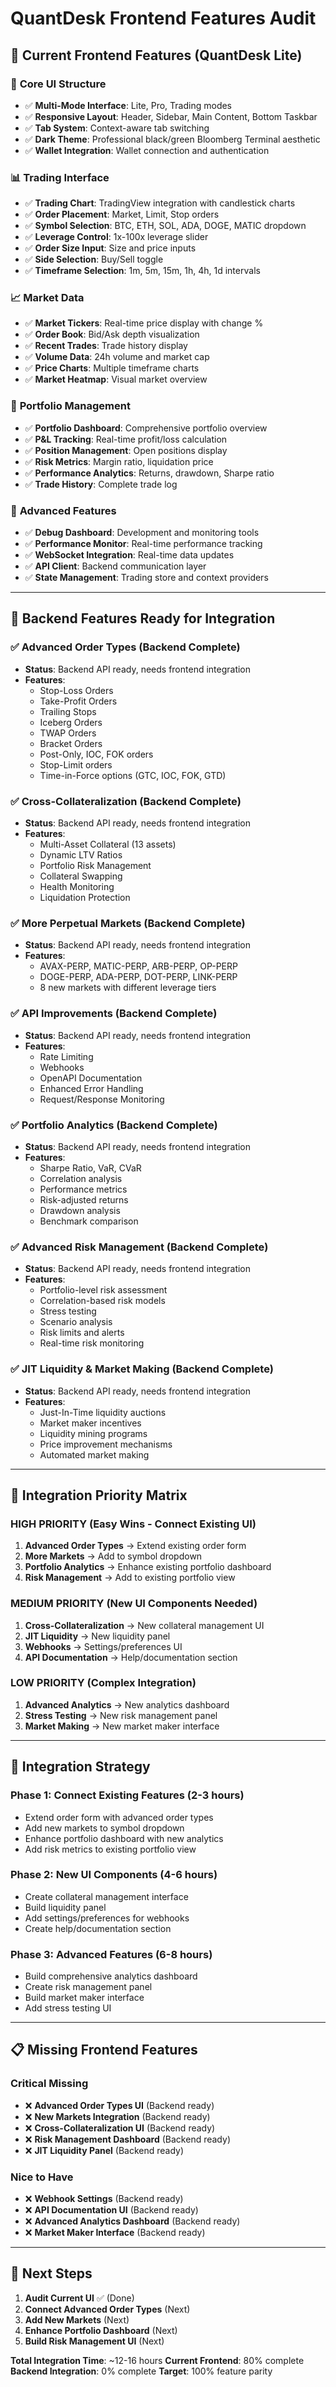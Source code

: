 # QuantDesk Frontend Features Audit

## 🎯 **Current Frontend Features (QuantDesk Lite)**

### 📱 **Core UI Structure**
- ✅ **Multi-Mode Interface**: Lite, Pro, Trading modes
- ✅ **Responsive Layout**: Header, Sidebar, Main Content, Bottom Taskbar
- ✅ **Tab System**: Context-aware tab switching
- ✅ **Dark Theme**: Professional black/green Bloomberg Terminal aesthetic
- ✅ **Wallet Integration**: Wallet connection and authentication

### 📊 **Trading Interface**
- ✅ **Trading Chart**: TradingView integration with candlestick charts
- ✅ **Order Placement**: Market, Limit, Stop orders
- ✅ **Symbol Selection**: BTC, ETH, SOL, ADA, DOGE, MATIC dropdown
- ✅ **Leverage Control**: 1x-100x leverage slider
- ✅ **Order Size Input**: Size and price inputs
- ✅ **Side Selection**: Buy/Sell toggle
- ✅ **Timeframe Selection**: 1m, 5m, 15m, 1h, 4h, 1d intervals

### 📈 **Market Data**
- ✅ **Market Tickers**: Real-time price display with change %
- ✅ **Order Book**: Bid/Ask depth visualization
- ✅ **Recent Trades**: Trade history display
- ✅ **Volume Data**: 24h volume and market cap
- ✅ **Price Charts**: Multiple timeframe charts
- ✅ **Market Heatmap**: Visual market overview

### 💼 **Portfolio Management**
- ✅ **Portfolio Dashboard**: Comprehensive portfolio overview
- ✅ **P&L Tracking**: Real-time profit/loss calculation
- ✅ **Position Management**: Open positions display
- ✅ **Risk Metrics**: Margin ratio, liquidation price
- ✅ **Performance Analytics**: Returns, drawdown, Sharpe ratio
- ✅ **Trade History**: Complete trade log

### 🔧 **Advanced Features**
- ✅ **Debug Dashboard**: Development and monitoring tools
- ✅ **Performance Monitor**: Real-time performance tracking
- ✅ **WebSocket Integration**: Real-time data updates
- ✅ **API Client**: Backend communication layer
- ✅ **State Management**: Trading store and context providers

---

## 🚀 **Backend Features Ready for Integration**

### ✅ **Advanced Order Types** (Backend Complete)
- **Status**: Backend API ready, needs frontend integration
- **Features**:
  - Stop-Loss Orders
  - Take-Profit Orders
  - Trailing Stops
  - Iceberg Orders
  - TWAP Orders
  - Bracket Orders
  - Post-Only, IOC, FOK orders
  - Stop-Limit orders
  - Time-in-Force options (GTC, IOC, FOK, GTD)

### ✅ **Cross-Collateralization** (Backend Complete)
- **Status**: Backend API ready, needs frontend integration
- **Features**:
  - Multi-Asset Collateral (13 assets)
  - Dynamic LTV Ratios
  - Portfolio Risk Management
  - Collateral Swapping
  - Health Monitoring
  - Liquidation Protection

### ✅ **More Perpetual Markets** (Backend Complete)
- **Status**: Backend API ready, needs frontend integration
- **Features**:
  - AVAX-PERP, MATIC-PERP, ARB-PERP, OP-PERP
  - DOGE-PERP, ADA-PERP, DOT-PERP, LINK-PERP
  - 8 new markets with different leverage tiers

### ✅ **API Improvements** (Backend Complete)
- **Status**: Backend API ready, needs frontend integration
- **Features**:
  - Rate Limiting
  - Webhooks
  - OpenAPI Documentation
  - Enhanced Error Handling
  - Request/Response Monitoring

### ✅ **Portfolio Analytics** (Backend Complete)
- **Status**: Backend API ready, needs frontend integration
- **Features**:
  - Sharpe Ratio, VaR, CVaR
  - Correlation analysis
  - Performance metrics
  - Risk-adjusted returns
  - Drawdown analysis
  - Benchmark comparison

### ✅ **Advanced Risk Management** (Backend Complete)
- **Status**: Backend API ready, needs frontend integration
- **Features**:
  - Portfolio-level risk assessment
  - Correlation-based risk models
  - Stress testing
  - Scenario analysis
  - Risk limits and alerts
  - Real-time risk monitoring

### ✅ **JIT Liquidity & Market Making** (Backend Complete)
- **Status**: Backend API ready, needs frontend integration
- **Features**:
  - Just-In-Time liquidity auctions
  - Market maker incentives
  - Liquidity mining programs
  - Price improvement mechanisms
  - Automated market making

---

## 🔗 **Integration Priority Matrix**

### **HIGH PRIORITY** (Easy Wins - Connect Existing UI)
1. **Advanced Order Types** → Extend existing order form
2. **More Markets** → Add to symbol dropdown
3. **Portfolio Analytics** → Enhance existing portfolio dashboard
4. **Risk Management** → Add to existing portfolio view

### **MEDIUM PRIORITY** (New UI Components Needed)
1. **Cross-Collateralization** → New collateral management UI
2. **JIT Liquidity** → New liquidity panel
3. **Webhooks** → Settings/preferences UI
4. **API Documentation** → Help/documentation section

### **LOW PRIORITY** (Complex Integration)
1. **Advanced Analytics** → New analytics dashboard
2. **Stress Testing** → New risk management panel
3. **Market Making** → New market maker interface

---

## 🎯 **Integration Strategy**

### **Phase 1: Connect Existing Features** (2-3 hours)
- Extend order form with advanced order types
- Add new markets to symbol dropdown
- Enhance portfolio dashboard with new analytics
- Add risk metrics to existing portfolio view

### **Phase 2: New UI Components** (4-6 hours)
- Create collateral management interface
- Build liquidity panel
- Add settings/preferences for webhooks
- Create help/documentation section

### **Phase 3: Advanced Features** (6-8 hours)
- Build comprehensive analytics dashboard
- Create risk management panel
- Build market maker interface
- Add stress testing UI

---

## 📋 **Missing Frontend Features**

### **Critical Missing**
- ❌ **Advanced Order Types UI** (Backend ready)
- ❌ **New Markets Integration** (Backend ready)
- ❌ **Cross-Collateralization UI** (Backend ready)
- ❌ **Risk Management Dashboard** (Backend ready)
- ❌ **JIT Liquidity Panel** (Backend ready)

### **Nice to Have**
- ❌ **Webhook Settings** (Backend ready)
- ❌ **API Documentation UI** (Backend ready)
- ❌ **Advanced Analytics Dashboard** (Backend ready)
- ❌ **Market Maker Interface** (Backend ready)

---

## 🚀 **Next Steps**

1. **Audit Current UI** ✅ (Done)
2. **Connect Advanced Order Types** (Next)
3. **Add New Markets** (Next)
4. **Enhance Portfolio Dashboard** (Next)
5. **Build Risk Management UI** (Next)

**Total Integration Time**: ~12-16 hours
**Current Frontend**: 80% complete
**Backend Integration**: 0% complete
**Target**: 100% feature parity
